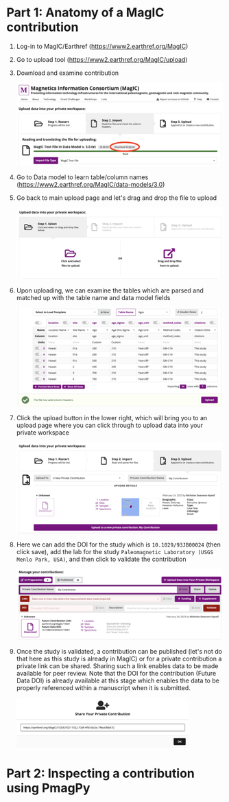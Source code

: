 # Part 1: Anatomy of a MagIC contribution

1. Log-in to MagIC/Earthref (https://www2.earthref.org/MagIC)
2. Go to upload tool (https://www2.earthref.org/MagIC/upload)
3. Download and examine contribution 

   <img src="images/download_contribution.png" width="500"/>
4. Go to Data model to learn table/column names (https://www2.earthref.org/MagIC/data-models/3.0)
5. Go back to main upload page and let's drag and drop the file to upload

   <img src="images/upload_data.png" width="500"/>
6. Upon uploading, we can examine the tables which are parsed and matched up with the table name and data model fields

   <img src="images/import_data.png" width="500"/>
7. Click the upload button in the lower right, which will bring you to an upload page where you can click through to upload data into your private workspace
   
   <img src="images/private_workspace.png" width="500"/>
8. Here we can add the DOI for the study which is `10.1029/93JB00024` (then click save), add the lab for the study `Paleomagnetic Laboratory (USGS Menlo Park, USA)`, and then click to validate the contribution
   
   <img src="images/manage_contribution.png" width="500"/>
9. Once the study is validated, a contribution can be published (let's not do that here as this study is already in MagIC) or for a private contribution a private link can be shared. Sharing such a link enables data to be made available for peer review. Note that the DOI for the contribution (Future Data DOI) is already available at this stage which enables the data to be properly referenced within a manuscript when it is submitted. 

   <img src="images/private_share.png" width="400"/>

# Part 2: Inspecting a contribution using PmagPy